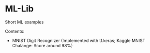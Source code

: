 # ML-Lib
Short ML examples

Contents:
  - MNIST Digit Recognizer (Implemented with tf.keras; Kaggle MNIST Chalange: Score around 98%)
